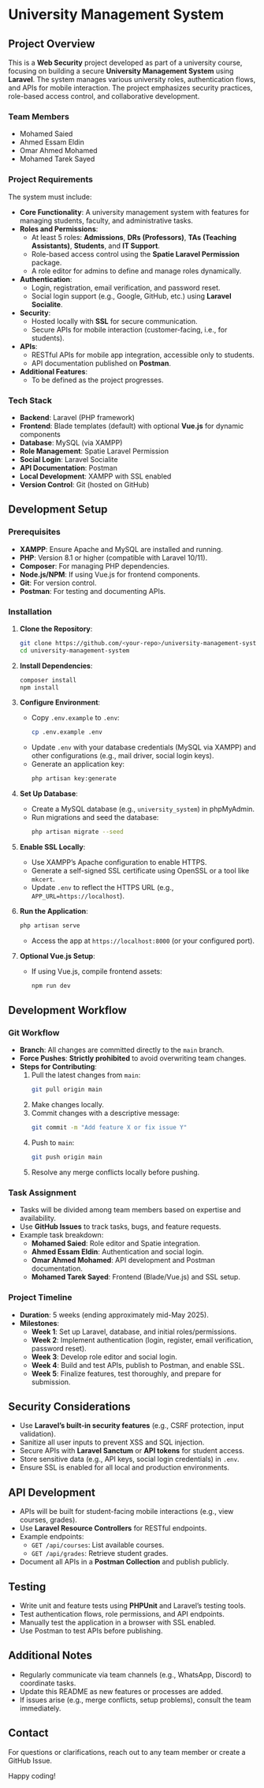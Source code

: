 # University Management System

## Project Overview
This is a **Web Security** project developed as part of a university course, focusing on building a secure **University Management System** using **Laravel**. The system manages various university roles, authentication flows, and APIs for mobile interaction. The project emphasizes security practices, role-based access control, and collaborative development.

### Team Members
- Mohamed Saied
- Ahmed Essam Eldin
- Omar Ahmed Mohamed
- Mohamed Tarek Sayed

### Project Requirements
The system must include:
- **Core Functionality**: A university management system with features for managing students, faculty, and administrative tasks.
- **Roles and Permissions**:
  - At least 5 roles: **Admissions**, **DRs (Professors)**, **TAs (Teaching Assistants)**, **Students**, and **IT Support**.
  - Role-based access control using the **Spatie Laravel Permission** package.
  - A role editor for admins to define and manage roles dynamically.
- **Authentication**:
  - Login, registration, email verification, and password reset.
  - Social login support (e.g., Google, GitHub, etc.) using **Laravel Socialite**.
- **Security**:
  - Hosted locally with **SSL** for secure communication.
  - Secure APIs for mobile interaction (customer-facing, i.e., for students).
- **APIs**:
  - RESTful APIs for mobile app integration, accessible only to students.
  - API documentation published on **Postman**.
- **Additional Features**:
  - To be defined as the project progresses.

### Tech Stack
- **Backend**: Laravel (PHP framework)
- **Frontend**: Blade templates (default) with optional **Vue.js** for dynamic components
- **Database**: MySQL (via XAMPP)
- **Role Management**: Spatie Laravel Permission
- **Social Login**: Laravel Socialite
- **API Documentation**: Postman
- **Local Development**: XAMPP with SSL enabled
- **Version Control**: Git (hosted on GitHub)

## Development Setup
### Prerequisites
- **XAMPP**: Ensure Apache and MySQL are installed and running.
- **PHP**: Version 8.1 or higher (compatible with Laravel 10/11).
- **Composer**: For managing PHP dependencies.
- **Node.js/NPM**: If using Vue.js for frontend components.
- **Git**: For version control.
- **Postman**: For testing and documenting APIs.

### Installation
1. **Clone the Repository**:
   ```bash
   git clone https://github.com/<your-repo>/university-management-system.git
   cd university-management-system
   ```

2. **Install Dependencies**:
   ```bash
   composer install
   npm install
   ```

3. **Configure Environment**:
   - Copy `.env.example` to `.env`:
     ```bash
     cp .env.example .env
     ```
   - Update `.env` with your database credentials (MySQL via XAMPP) and other configurations (e.g., mail driver, social login keys).
   - Generate an application key:
     ```bash
     php artisan key:generate
     ```

4. **Set Up Database**:
   - Create a MySQL database (e.g., `university_system`) in phpMyAdmin.
   - Run migrations and seed the database:
     ```bash
     php artisan migrate --seed
     ```

5. **Enable SSL Locally**:
   - Use XAMPP’s Apache configuration to enable HTTPS.
   - Generate a self-signed SSL certificate using OpenSSL or a tool like `mkcert`.
   - Update `.env` to reflect the HTTPS URL (e.g., `APP_URL=https://localhost`).

6. **Run the Application**:
   ```bash
   php artisan serve
   ```
   - Access the app at `https://localhost:8000` (or your configured port).

7. **Optional Vue.js Setup**:
   - If using Vue.js, compile frontend assets:
     ```bash
     npm run dev
     ```

## Development Workflow
### Git Workflow
- **Branch**: All changes are committed directly to the `main` branch.
- **Force Pushes**: **Strictly prohibited** to avoid overwriting team changes.
- **Steps for Contributing**:
  1. Pull the latest changes from `main`:
     ```bash
     git pull origin main
     ```
  2. Make changes locally.
  3. Commit changes with a descriptive message:
     ```bash
     git commit -m "Add feature X or fix issue Y"
     ```
  4. Push to `main`:
     ```bash
     git push origin main
     ```
  5. Resolve any merge conflicts locally before pushing.

### Task Assignment
- Tasks will be divided among team members based on expertise and availability.
- Use **GitHub Issues** to track tasks, bugs, and feature requests.
- Example task breakdown:
  - **Mohamed Saied**: Role editor and Spatie integration.
  - **Ahmed Essam Eldin**: Authentication and social login.
  - **Omar Ahmed Mohamed**: API development and Postman documentation.
  - **Mohamed Tarek Sayed**: Frontend (Blade/Vue.js) and SSL setup.

### Project Timeline
- **Duration**: 5 weeks (ending approximately mid-May 2025).
- **Milestones**:
  - **Week 1**: Set up Laravel, database, and initial roles/permissions.
  - **Week 2**: Implement authentication (login, register, email verification, password reset).
  - **Week 3**: Develop role editor and social login.
  - **Week 4**: Build and test APIs, publish to Postman, and enable SSL.
  - **Week 5**: Finalize features, test thoroughly, and prepare for submission.

## Security Considerations
- Use **Laravel’s built-in security features** (e.g., CSRF protection, input validation).
- Sanitize all user inputs to prevent XSS and SQL injection.
- Secure APIs with **Laravel Sanctum** or **API tokens** for student access.
- Store sensitive data (e.g., API keys, social login credentials) in `.env`.
- Ensure SSL is enabled for all local and production environments.

## API Development
- APIs will be built for student-facing mobile interactions (e.g., view courses, grades).
- Use **Laravel Resource Controllers** for RESTful endpoints.
- Example endpoints:
  - `GET /api/courses`: List available courses.
  - `GET /api/grades`: Retrieve student grades.
- Document all APIs in a **Postman Collection** and publish publicly.

## Testing
- Write unit and feature tests using **PHPUnit** and Laravel’s testing tools.
- Test authentication flows, role permissions, and API endpoints.
- Manually test the application in a browser with SSL enabled.
- Use Postman to test APIs before publishing.

## Additional Notes
- Regularly communicate via team channels (e.g., WhatsApp, Discord) to coordinate tasks.
- Update this README as new features or processes are added.
- If issues arise (e.g., merge conflicts, setup problems), consult the team immediately.

## Contact
For questions or clarifications, reach out to any team member or create a GitHub Issue.

Happy coding!
